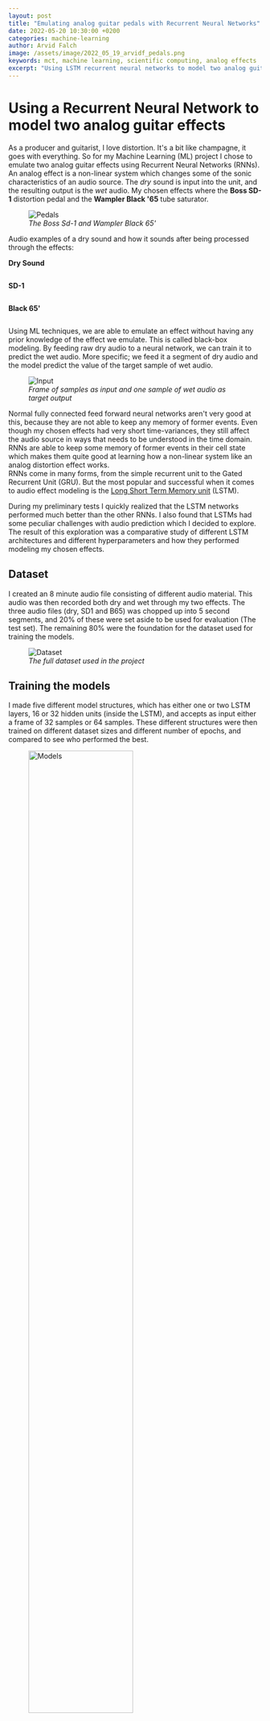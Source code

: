 ```yaml
---
layout: post
title: "Emulating analog guitar pedals with Recurrent Neural Networks"
date: 2022-05-20 10:30:00 +0200
categories: machine-learning
author: Arvid Falch
image: /assets/image/2022_05_19_arvidf_pedals.png
keywords: mct, machine learning, scientific computing, analog effects
excerpt: "Using LSTM recurrent neural networks to model two analog guitar pedals."
---
```




# **Using a Recurrent Neural Network to model two analog guitar effects**

As a producer and guitarist, I love distortion. It's a bit like champagne, it goes with everything. So for my Machine Learning (ML) project I chose to emulate two analog guitar effects using Recurrent Neural Networks (RNNs).    
An analog effect is a non-linear system which changes some of the sonic characteristics of an audio source. The *dry* sound is input into the unit, and the resulting output is the *wet* audio. My chosen effects where the **Boss SD-1** distortion pedal and the **Wampler Black '65** tube saturator.



<figure style="float: none">
   <img src="/assets/image/2022_05_19_arvidf_pedals.png" alt="Pedals" title="" width="auto" />
   <figcaption><i>The Boss Sd-1 and Wampler Black 65'</i></figcaption>
</figure>

Audio examples of a dry sound and how it sounds after being processed through the effects:

**Dry Sound**

<div class="waveform" id="Dry_1"></div>

**SD-1**

<div class="waveform" id="SD1_1"></div>

**Black 65'**

<div class="waveform" id="B65_1"></div>

Using ML techniques, we are able to emulate an effect without having any prior knowledge of the effect we emulate. This is called black-box modeling. By feeding raw dry audio to a neural network, we can train it to predict the wet audio. More specific; we feed it a segment of dry audio and the model predict the value of the target sample of wet audio.
<br>
<figure style="float: none">
   <img src="/assets/image/2022_05_19_arvidf_feature_input.png" alt="Input" title="" width="auto" />
   <figcaption><i>Frame of samples as input and one sample of wet audio as target output</i></figcaption>
</figure>


Normal fully connected feed forward neural networks aren't very good at this, because they are not able to keep any memory of former events. Even though my chosen effects had very short time-variances, they still affect the audio source in ways that needs to be understood in the time domain. RNNs are able to keep some memory of former events in their cell state which makes them quite good at learning how a non-linear system like an analog distortion effect works.  
RNNs come in many forms, from the simple recurrent unit to the Gated Recurrent Unit (GRU). But the most popular and successful when it comes to audio effect modeling is the [Long Short Term Memory unit](https://colah.github.io/posts/2015-08-Understanding-LSTMs/) (LSTM).  

During my preliminary tests I quickly realized that the LSTM networks performed much better than the other RNNs. I also found that LSTMs had some peculiar challenges with audio prediction which I decided to explore. The result of this exploration was a comparative study of different LSTM architectures and different hyperparameters and how they performed modeling my chosen effects.

## **Dataset**

I created an 8 minute audio file consisting of different audio material. This audio was then recorded both dry and wet through my two effects. The three audio files (dry, SD1 and B65) was chopped up into 5 second segments, and 20% of these were set aside to be used for evaluation (The test set). The remaining 80% were the foundation for the dataset used for training the models.

<figure style="float: none">
   <img src="/assets/image/2022_05_19_arvidf_DatasetDryNotated.png" alt="Dataset" title="" width="auto" />
   <figcaption><i>The full dataset used in the project</i></figcaption>
</figure>

## **Training the models**

I made five different model structures, which has either one or two LSTM layers, 16 or 32 hidden units (inside the LSTM), and accepts as input either a frame of 32 samples or 64 samples. These different structures were then trained on different dataset sizes and different number of epochs, and compared to see who performed the best.

<figure style="float: none">
   <img src="/assets/image/2022_05_19_arvidf_models.png" alt="Models" title="" height="auto" width="70%" />
   <figcaption><i>The five model structures.</i></figcaption>
</figure>


Using [Tensorflow](https://www.tensorflow.org/) with the [Keras API](https://keras.io/), I trained hundred of models, and collected evaluation metrics from all of them which I used for analysis.   
It took quite some time.  
And every week or so I would come up with a tiny improvement and as a result I had to redo everything from scratch.

## **Results**

To put it simple, the results can be explained this way:

1. The models performed better on the SD-1 than the Black 65' when we look at the evaluation metrics. But when you audition the predicted audio and the target output it's hard to tell which effect is most similar.  
(*The following examples are one layer, 32 hidden units trained on 40k frames of audio.*)

**SD-1 True output**

<div class="waveform" id="SD1_True"></div>

**SD-1 Predicted Output**

<div class="waveform" id="SD1_Predicted"></div>

**Black 65' True Output**

<div class="waveform" id="B65_True"></div>


**Black 65' Predicted Output**

<div class="waveform" id="B65_Predicted"></div>


2. The bigger the model structure, the better the evaluation metric scores. Evaluation metrics are the Mean Absolute Error (Mae), Coefficient of Determination (R2) and Error to Signal Ratio (ESR).
3. The bigger the dataset, the better the evaluation metric scores gets.
All the best performing models were trained on 500k frames of either 32 or 64 samples.

<figure style="float: none">
   <img src="/assets/image/2022_05_19_arvidf_SD1_perf.png" alt="SD1 Performance" title="" height="auto"  width="65%" />
   <figcaption><i>Evaluation metrics for the best performing models on the SD-1.</i></figcaption>
</figure>

<figure style="float: none">
   <img src="/assets/image/2022_05_19_arvidf_B65_perf.png" alt="B65 Performance" title="" height="auto" width="65%" />
   <figcaption><i>Evaluation metrics for the best performing models on the B 65'.</i></figcaption>
</figure>

4. The evaluation metric scores do not necessarily correspond to my subjective perception of the similarity of the predicted versus the target output.
5. The longer the models train, evaluation metric scores improves, but the more they added unwanted high frequency material (noise and aliasing).
6. Visually inspecting spectrograms and waveforms often tells a different story than the evaluation metrics.    


<figure style="float: none">
   <img src="/assets/image/2022_05_19_arvidf_waveformcompare 2.png" alt="Waveforms" title="" width="auto" />
   <figcaption><i>Waveforms of dry audio, target output and predicted output.</i></figcaption>
</figure>

### **Noise and aliasing**

In ML, an epoch is one training iteration through the whole training set. The number of epochs then determines for how long the model is allowed to train. Training for too many epochs can result in overfitting, or in the case of this project; noise and aliasing.
Here you can see how the models first learn to emulate the low frequency content, then slowly learn to add the high frequency content. After 50+ epochs they start to add erroneous high frequent noise and aliasing artifacts.
These examples were made with a dataset of 116 seconds of dry audio, rather small compared to the biggest datasets used for my experiments. However bigger datasets would cause the same behaviour:  


<figure style="float: none">
   <img src="/assets/image/2022_05_19_arvidf_target_output.png" alt="Target" title="" width="auto" />
   <figcaption><i>Spectrogram of Target Output.</i></figcaption>
</figure>
<br>
### **True output**
<div class="waveform" id="Target_output"></div>
<br>
<figure style="float: none">
   <img src="/assets/image/2022_05_19_arvidf_20epochs.png" alt="20epochs" title="" width="auto" />
   <figcaption><i>Spectrogram of prediction after 20 epochs.</i></figcaption>
</figure>
<br>
### **Predicted output after 20 epochs**
<div class="waveform" id="20_epochs"></div>
<br>
<figure style="float: none">
   <img src="/assets/image/2022_05_19_arvidf_35epochs.png" alt="35epochs" title="" width="auto" />
   <figcaption><i>Spectrogram of prediction after 35 epochs.</i></figcaption>
</figure>
<br>
### **Predicted output after 35 epochs**
<div class="waveform" id="35_epochs"></div>
<br>
<figure style="float: none">
   <img src="/assets/image/2022_05_19_arvidf_50epochs.png" alt="50epochs" title="" width="auto" />
   <figcaption><i>Spectrogram of prediction after 50 epochs.</i></figcaption>
</figure>
<br>
### **Predicted output after 50 epochs**
<div class="waveform" id="50_epochs"></div>
<br>
<figure style="float: none">
   <img src="/assets/image/2022_05_19_arvidf_80epochs.png" alt="80epochs" title="" width="auto" />
   <figcaption><i>Spectrogram of prediction after 80 epochs.</i></figcaption>
</figure>
<br>
### **Predicted output after 80 epochs**
<div class="waveform" id="80_epochs"></div>
<br>
<figure style="float: none">
   <img src="/assets/image/2022_05_19_arvidf_200epochs.png" alt="200epochs" title="" width="auto" />
   <figcaption><i>Spectrogram of prediction after 200 epochs.</i></figcaption>
</figure>
<br>

### **Predicted output after 200 epochs**
<div class="waveform" id="200_epochs"></div>
<br>



This could however be because the LSTMs are doing a great job emulating the analog effects. All analog effects are non-linear, and non-linear systems will always produce content above the [Nyquist Frequency](https://en.wikipedia.org/wiki/Nyquist_frequency), called the intermodulation product. Whenever audio goes through the process of Analog-to-Digital conversion, this is handled by a low pass filter filtering out the information around and above the Nyquist frequency. However because the high frequency content predicted by the models happens inside the digital domain, no such filtering is possible.  

## **Takeaways**

1. LSTM networks are pretty good at modeling analog effects with short time-variances. However they don't work that well if the effect has longer time-variances (phasers, chorus) or memory (delay, reverb).
2. It's hard to evaluate how similar a predicted audio signal is to its target audio signal. Evaluation metrics underestimate low energy high frequency information, in other words they don't "hear" the noisy stuff.
3. Smaller and less computationally expensive models can produce pretty good results. The performance gain achieved by adding layers or more hidden units to a LSTM network are not necessarily worth it compared to the added computational cost and increased interference time.


The code for this project is available at [Github](https://github.com/arvidfalch/blackboxRNNmodeling).







<!-- END OF BLOG POST -->

<style>

.btn {
  color: #fff;
  background-color: #2c3e50;
  border-color: #2c3e50;

  border: 1px solid transparent;
  padding: .375rem .75rem;
  font-size: 1rem;
  border-radius: .25rem;
  transition: color .15s ease-in-out,background-color .15s ease-in-out,border-color .15s ease-in-out,box-shadow .15s ease-in-out;
}

/* Darker background on mouse-over */
.btn:hover {
  background-color: RoyalBlue;

}

button:not(:disabled) {
  cursor: pointer;
}

code {
  color: #e83e8c;
  /* word-wrap: break-word; */
}

.waveform {
  display: flex;
  flex-direction: column;
  width: 90%;
  margin: auto;
}

</style>

<!-- external lib used to display waveforms -->
<!-- <script src="https://unpkg.com/wavesurfer.js"></script> -->
<script src="https://unpkg.com/wavesurfer.js@5.0.1/dist/wavesurfer.js"></script>

<script>

const audioSamples = [

    {
        path: "/assets/audio/2022_05_19_arvidf_Dry_ex.mp3",
        anchor: "Dry_1",
        color: "#ffa600",
        alert: false,
    },
    {
        path: "/assets/audio/2022_05_19_arvidf_SD1_ex.mp3",
        anchor: "SD1_1",
        color: "#328d78",
        alert: false,
    },

    {
        path: "/assets/audio/2022_05_19_arvidf_B65_ex.mp3",
        anchor: "B65_1",
        color: "#D93821",
        alert: false,
    },
    {
        path: "/assets/audio/2022_05_19_arvidf_SD1_true.mp3",
        anchor: "SD1_True",
        color: "#1869ca",
        alert: false,
    },

    {
       path: "/assets/audio/2022_05_19_arvidf_predictedSD1.mp3",
       anchor: "SD1_Predicted",
       color: "blue",
       alert: false,
     },
     {
         path: "/assets/audio/2022_05_19_arvidf_true_B65.mp3",
         anchor: "B65_True",
         color: "#ffa600",
         alert: false,
     },
     {
         path: "/assets/audio/2022_05_19_arvidf_predictedB65.mp3",
         anchor: "B65_Predicted",
         color: "#328d78",
         alert: false,
     },

     {
         path: "/assets/audio/2022_05_19_arvidf_original_wet_epochs.mp3",
         anchor: "Target_output",
         color: "#D93821",
         alert: false,
     },

     {
         path: "/assets/audio/2022_05_19_arvidf_20epochs.mp3",
         anchor: "20_epochs",
         color: "#1869ca",
         alert: false,
     },

     {
        path: "/assets/audio/2022_05_19_arvidf_35epochs.mp3",
        anchor: "35_epochs",
        color: "blue",
        alert: false,
      },
      {
         path: "/assets/audio/2022_05_19_arvidf_50epochs.mp3",
         anchor: "50_epochs",
         color: "blue",
         alert: false,
       },
       {
           path: "/assets/audio/2022_05_19_arvidf_80epochs.mp3",
           anchor: "80_epochs",
           color: "#ffa600",
           alert: false,
       },
       {
           path: "/assets/audio/2022_05_19_arvidf_200epochs.mp3",
           anchor: "200_epochs",
           color: "#328d78",
           alert: false,
       },


];

const addPlayText = (sample) => "Play" + (sample.alert ? "  ⚠️" : "");

audioSamples.forEach((sample) => {
    const id = sample.anchor;
    const waveformDiv = document.querySelector("#" + id);

    const playButton = document.createElement("button");
    playButton.id = "button-" + id;
    playButton.style.margin = "auto";
    playButton.classList = "btn btn-primary";
    playButton.innerText = "Play";

    const wavesurfer = WaveSurfer.create({
        container: "#" + id,
        mediaControls: true,
        height: 64,
        waveColor: sample.color,
    });
    wavesurfer.load(sample.path);
    wavesurfer.once("ready", () => {
        waveformDiv.appendChild(playButton);
        playButton.onclick = () => {
            wavesurfer.playPause();
            if (playButton.innerText.startsWith("Pause")) {
                playButton.innerText = "Play";
            } else if (playButton.innerText.startsWith("Play")) {
                playButton.innerText = "Pause";
            }
        };
    });
    wavesurfer.once("finish", () => {
        playButton.innerText = "Play";
    });
});

</script>
